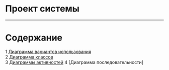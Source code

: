 # Проект системы
---

# Содержание
1 [Диаграмма вариантов использования](UseCase/README.md)  
2 [Диаграмма классов](ClassDiagram/README.md)  
3 [Диаграммы активностей](ActivityDiagrams/README.md)
4 [Диаграмма последовательности]
